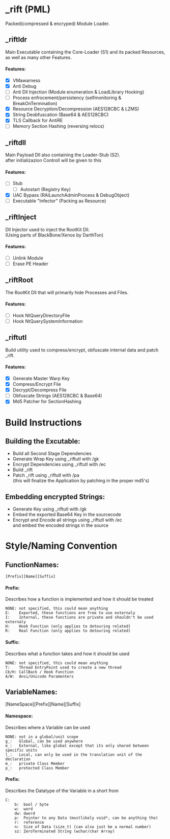 # \_rift (PML)
Packed(compressed & encryped) Module Loader.

## \_riftldr
Main Executable containing the Core-Loader (S1) and its packed Resources,
as well as many other Features.

#### Features:
- [x] VMawarness
- [X] Anti Debug
- [ ] Anti Dll Injection (Module enumeration & LoadLibrary Hooking)
- [ ] Process enfrocement/persistency (selfmonitoring & BreakOnTermination)
- [x] Resource Decryption/Decompression (AES128CBC & LZMS)
- [x] String Deobfuscation (Base64 & AES128CBC)
- [x] TLS Callback for AntiRE
- [ ] Memory Section Hashing (reversing relocs)

## \_riftdll
Main Payload Dll also containing the Loader-Stub (S2).\
after initializazion Controll will be given to this

#### Features:
- [ ] Stub
  - [ ] Autostart (Registry Key)
- [x] UAC Bypass (RAiLaunchAdminProcess & DebugObject)
- [ ] Executable "Infector" (Packing as Resource)

## \_riftInject
Dll Injector used to inject the RootKit Dll.\
(Using parts of BlackBone/Xenos by DarthTon)

#### Features:
- [ ] Unlink Module
- [ ] Erase PE Header

## \_riftRoot
The RootKit Dll that will primarily hide Processes and Files.

#### Features:
- [ ] Hook NtQueryDirectoryFile
- [ ] Hook NtQuerySystemInformation

## \_riftutl
Build utility used to compress/encrypt, obfuscate internal data and patch _rift.

#### Features:
- [x] Generate Master Warp Key
- [x] Compress/Encrypt File
- [x] Decrypt/Decompress File
- [ ] Obfuscate Strings (AES128CBC & Base64)
- [x] Md5 Patcher for SectionHashing

# Build Instructions
## Building the Excutable:
- Build all Second Stage Dependencies
- Generate Wrap Key using _riftutl with /gk
- Encrypt Dependencies using _riftutl with /ec
- Build _rift 
- Patch _rift using _riftutl with /pa\
  (this will finalize the Application by patching in the proper md5's)

## Embedding encrypted Strings:
- Generate Key using _riftutl with /gk
- Embed the exported Base64 Key in the sourcecode
- Encrypt and Encode all strings using _riftutl with /ec\
  and embed the encoded strings in the source

# Style/Naming Convention
## FunctionNames:
`[Prefix][Name][Suffix]`

#### Prefix:
Describes how a function is implemented and how it should be treated
```
NONE: not specified, this could mean anything
E:    Exported, these functions are free to use externaly
I:    Internal, these functions are private and shouldn't be used externaly
H:    Hook Function (only applies to detouring related)
R:    Real Function (only applies to detouring related)
```

#### Suffic:
Describes what a function takes and how it should be used
```
NONE: not specified, this could mean anything
T:    Thread EntryPoint used to create a new thread
Cb/H: CallBack / Hook Function
A/W:  Ansi/Unicode Paramenters
```

## VariableNames:
[NameSpace][Prefix][Name][Suffix]

#### Namespace:
Describes where a Variable can be used
```
NONE: not in a global/unit scope
g_:   Global, can be used anywhere
e_:   External, like global except that its only shared between specific units
l_:   Local, can only be used in the translation unit of the declaration
m_:   private Class Member
p_:   protected Class Member 
```

#### Prefix:
Describes the Datatype of the Variable in a short from
```
C:
    b:  bool / byte
    w:  word
    dw: dword
    p:  Pointer to any Data (mostlikely void*, can be anything tho)
    r:  reference
    n:  Size of Data (size_t) (can also just be a normal number)
    sz: ZeroTerminated String (wchar/char Array)
```